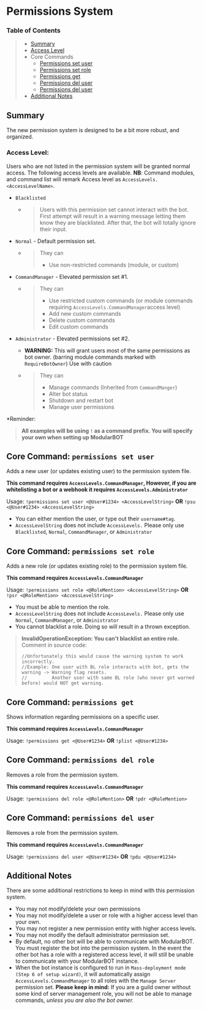 # Permissions System

### Table of Contents
> * [Summary](#summary)
> * [Access Level](#access-level)
> * Core Commands
>    * [Permissions set user](#core-command-permissions-set-user)
>    * [Permissions set role](#core-command-permissions-set-role)
>    * [Permissions get](#core-command-permissions-get)
>    * [Permissions del user](#core-command-permissions-del-user)
>    * [Permissions del user](#core-command-permissions-del-user)
> * [Additional Notes](#additional-notes)
## Summary
The new permission system is designed to be a bit more robust, and organized.

### Access Level:
Users who are not listed in the permission system will be granted normal access. The following access levels are available.
**NB**: Command modules, and command list will remark Access level as `AccessLevels.<AccessLevelName>`.

* `Blacklisted`

   * >Users with this permission set cannot interact with the bot. First attempt will result in a warning message letting them know they are blacklisted. After that, the bot will totally ignore their input.

* `Normal` - Default permission set. 

   * >They can
     >* Use non-restricted commands (module, or custom)

* `CommandManager` - Elevated permission set #1. 

   * >They can
     >* Use restricted custom commands (or module commands requiring `AccessLevels.CommandManager`access level)
     >* Add new custom commands
     >* Delete custom commands
     >* Edit custom commands

* `Administrator` - Elevated permissions set #2. 
   * **WARNING:** This will grant users most of the same permissions as bot owner. (barring module commands marked with `RequireBotOwner`) Use with caution

   * >They can
     >* Manage commands (Inherited from `CommandManger`)
     >* Alter bot status
     >* Shutdown and restart bot
     >* Manage user permissions
     
*Reminder:
>**All examples will be using `!` as a command prefix. You will specify your own when setting up ModularBOT**

## Core Command: `permissions set user`
Adds a new user (or updates existing user) to the permission system file. 

**This command requires `AccessLevels.CommandManager`, However, if you are whitelisting a bot or a webhook it requires `AccessLevels.Administrator`**

Usage: `!permissions set user <@User#1234> <AccessLevelString>` **OR** `!psu <@User#1234> <AccessLevelString>`
* You can either mention the user, or type out their `username#tag`.
* `AccessLevelString` does not include `AccessLevels.` Please only use `Blacklisted`, `Normal`, `CommandManager`, or `Administrator`


## Core Command: `permissions set role`
Adds a new role (or updates existing role) to the permission system file.

**This command requires `AccessLevels.CommandManager`**

Usage: `!permissions set role <@RoleMention> <AccessLevelString>` **OR** `!psr <@RoleMention> <AccessLevelString>`
* You must be able to mention the role.
* `AccessLevelString` does not include `AccessLevels.` Please only use `Normal`, `CommandManager`, or `Administrator`
* You cannot blacklist a role. Doing so will result in a thrown exception.
>**InvalidOperationException: You can't blacklist an entire role.** Comment in source code:
>```
>//Unfortunately this would cause the warning system to work incorrectly.
>//Example: One user with BL role interacts with bot, gets the warning -> Warning flag resets.
>//         Another user with same BL role (who never got warned before) would NOT get warning.
>```

## Core Command: `permissions get`
Shows information regarding permissions on a specific user.

**This command requires `AccessLevels.CommandManager`**

Usage: `!permissions get <@User#1234>` **OR** `!plist <@User#1234>`

## Core Command: `permissions del role`
Removes a role from the permission system.

**This command requires `AccessLevels.CommandManager`**

Usage: `!permissions del role <@RoleMention>` **OR** `!pdr <@RoleMention>`

## Core Command: `permissions del user`
Removes a role from the permission system.

**This command requires `AccessLevels.CommandManager`**

Usage: `!permissions del user <@User#1234>` **OR** `!pdu <@User#1234>`

## Additional Notes
There are some additional restrictions to keep in mind with this permission system.

* You may not modify/delete your own permissions
* You may not modify/delete a user or role with a higher access level than your own.
* You may not register a new permission entity with higher access levels.
* You may not modify the default administrator permission set.
* By default, no other bot will be able to communicate with ModularBOT. You must register the bot into the permission system. In the event the other bot has a role with a registered access level, it will still be unable to communicate with your ModularBOT instance.
* When the bot instance is configured  to run in `Mass-deployment mode (Step 6 of setup wizard)`, it will automatically assign `AccessLevels.CommandManager` to all roles with the `Manage Server` permission set. **Please keep in mind:** If you are a guild owner without some kind of server management role, you will not be able to manage commands, *unless you are also the bot owner.*
